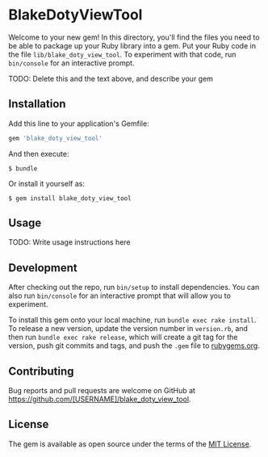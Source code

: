 # BlakeDotyViewTool

Welcome to your new gem! In this directory, you'll find the files you need to be able to package up your Ruby library into a gem. Put your Ruby code in the file `lib/blake_doty_view_tool`. To experiment with that code, run `bin/console` for an interactive prompt.

TODO: Delete this and the text above, and describe your gem

## Installation

Add this line to your application's Gemfile:

```ruby
gem 'blake_doty_view_tool'
```

And then execute:

    $ bundle

Or install it yourself as:

    $ gem install blake_doty_view_tool

## Usage

TODO: Write usage instructions here

## Development

After checking out the repo, run `bin/setup` to install dependencies. You can also run `bin/console` for an interactive prompt that will allow you to experiment.

To install this gem onto your local machine, run `bundle exec rake install`. To release a new version, update the version number in `version.rb`, and then run `bundle exec rake release`, which will create a git tag for the version, push git commits and tags, and push the `.gem` file to [rubygems.org](https://rubygems.org).

## Contributing

Bug reports and pull requests are welcome on GitHub at https://github.com/[USERNAME]/blake_doty_view_tool.


## License

The gem is available as open source under the terms of the [MIT License](http://opensource.org/licenses/MIT).

